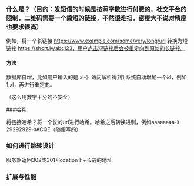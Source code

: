 ### 什么是？（目的：发短信的时候是按照字数进行付费的，社交平台的限制，二维码需要一个简短的链接，不然很难扫，密度大不说对精度也要求很高）
例如，将一个长链接 https://www.example.com/some/very/long/url 转换为短链接 https://short.ly/abc123，用户点击短链接后会被重定向到原始的长链接。

#### 方法

数据库自增，比如用户输入的是.xl-》访问解析得到1,系统自动增加一个id，例如1.xl，再进行重定向。

（这么用数字十分的不安全）

###哈希

将链接哈希？将一个长的url进行哈希。哈希之后转换进制，例如aaaaaaaa-》29292929-》ACQE（随便写的）

### 如何进行跳转设计

服务器返回302或301+location上+长链的地址

### 扩展与性能


